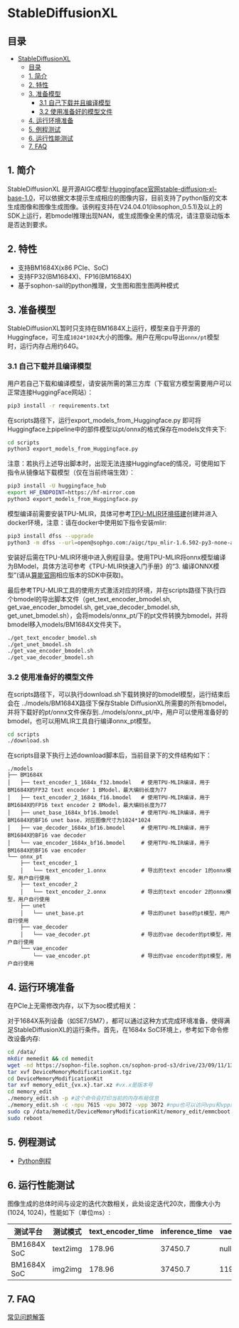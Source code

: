 # StableDiffusionXL

## 目录
- [StableDiffusionXL](#stablediffusionxl)
  - [目录](#目录)
  - [1. 简介](#1-简介)
  - [2. 特性](#2-特性)
  - [3. 准备模型](#3-准备模型)
    - [3.1 自己下载并且编译模型](#31-自己下载并且编译模型)
    - [3.2 使用准备好的模型文件](#32-使用准备好的模型文件)
  - [4. 运行环境准备](#4-运行环境准备)
  - [5. 例程测试](#5-例程测试)
  - [6. 运行性能测试](#6-运行性能测试)
  - [7. FAQ](#7-faq)

## 1. 简介
StableDiffusionXL 是开源AIGC模型:[Huggingface官网stable-diffusion-xl-base-1.0](https://huggingface.co/stabilityai/stable-diffusion-xl-base-1.0)，可以依据文本提示生成相应的图像内容，目前支持了python版的文本生成图像和图像生成图像。该例程支持在V24.04.01(libsophon_0.5.1)及以上的SDK上运行，若bmodel推理出现NAN，或生成图像全黑的情况，请注意驱动版本是否达到要求。

## 2. 特性

- 支持BM1684X(x86 PCIe、SoC)
- 支持FP32(BM1684X)、FP16(BM1684X)
- 基于sophon-sail的python推理，文生图和图生图两种模式

## 3. 准备模型

StableDiffusionXL暂时只支持在BM1684X上运行，模型来自于开源的Huggingface，可生成``1024*1024``大小的图像。用户在用cpu导出`onnx/pt`模型时，运行内存占用约64G。

### 3.1 自己下载并且编译模型
用户若自己下载和编译模型，请安装所需的第三方库（下载官方模型需要用户可以正常连接HuggingFace网站）：

```bash
pip3 install -r requirements.txt
```

在scripts路径下，运行export_models_from_Huggingface.py 即可将Huggingface上pipeline中的部件模型以pt/onnx的格式保存在models文件夹下:

```bash
cd scripts
python3 export_models_from_Huggingface.py
```

注意：若执行上述导出脚本时，出现无法连接Huggingface的情况，可使用如下指令从镜像站下载模型（仅在当前终端生效）：

```bash
pip3 install -U huggingface_hub
export HF_ENDPOINT=https://hf-mirror.com
python3 export_models_from_Huggingface.py
```

模型编译前需要安装TPU-MLIR，具体可参考[TPU-MLIR环境搭建](../../docs/Environment_Install_Guide.md#1-tpu-mlir环境搭建)创建并进入docker环境，注意：请在docker中使用如下指令安装mlir:

```bash
pip3 install dfss --upgrade
python3 -m dfss --url=open@sophgo.com:/aigc/tpu_mlir-1.6.502-py3-none-any.whl
```

安装好后需在TPU-MLIR环境中进入例程目录。使用TPU-MLIR将onnx模型编译为BModel，具体方法可参考《TPU-MLIR快速入门手册》的“3. 编译ONNX模型”(请从[算能官网](https://developer.sophgo.com/site/index/material/all/all.html)相应版本的SDK中获取)。

最后参考TPU-MLIR工具的使用方式激活对应的环境，并在scripts路径下执行四个bmodel的导出脚本文件（get_text_encoder_bmodel.sh, get_vae_encoder_bmodel.sh, get_vae_decoder_bmodel.sh, get_unet_bmodel.sh），会将models/onnx_pt/下的pt文件转换为bmodel，并将bmodel移入models/BM1684X文件夹下。

```bash
./get_text_encoder_bmodel.sh
./get_unet_bmodel.sh
./get_vae_encoder_bmodel.sh
./get_vae_decoder_bmodel.sh
```

### 3.2 使用准备好的模型文件
在scripts路径下，可以执行download.sh下载转换好的bmodel模型，运行结束后会在 ../models/BM1684X路径下保存Stable DiffusionXL所需要的所有bmodel，并将下载好的pt/onnx文件保存到../models/onnx_pt/中，用户可以使用准备好的bmodel，也可以用MLIR工具自行编译onnx_pt模型。

```bash
cd scripts
./download.sh
```

在scripts目录下执行上述download脚本后，当前目录下的文件结构如下：

```
./models
├── BM1684X
│   ├── text_encoder_1_1684x_f32.bmodel   # 使用TPU-MLIR编译，用于BM1684X的FP32 text encoder 1 BModel，最大编码长度为77
│   ├── text_encoder_2_1684x_f16.bmodel   # 使用TPU-MLIR编译，用于BM1684X的FP16 text encoder 2 BModel，最大编码长度为77
│   ├── unet_base_1684x_bf16.bmodel       # 使用TPU-MLIR编译，用于BM1684X的BF16 unet base，对应图像尺寸为1024*1024
│   ├── vae_decoder_1684x_bf16.bmodel     # 使用TPU-MLIR编译，用于BM1684X的BF16 vae decoder
│   └── vae_encoder_1684x_bf16.bmodel     # 使用TPU-MLIR编译，用于BM1684X的BF16 vae encoder
└── onnx_pt
    ├── text_encoder_1
    │   └── text_encoder_1.onnx           # 导出的text encoder 1的onnx模型，用户自行使用
    ├── text_encoder_2
    │   └── text_encoder_2.onnx           # 导出的text encoder 2的onnx模型，用户自行使用
    ├── unet
    │   └── unet_base.pt                  # 导出的unet base的pt模型，用户自行使用
    ├── vae_decoder
    │   └── vae_decoder.pt                # 导出的vae decoder的pt模型，用户自行使用
    └── vae_encoder
        └── vae_encoder.pt                # 导出的vae encoder的pt模型，用户自行使用
```

## 4. 运行环境准备

在PCIe上无需修改内存，以下为soc模式相关：

对于1684X系列设备（如SE7/SM7），都可以通过这种方式完成环境准备，使得满足StableDiffusionXL的运行条件。首先，在1684x SoC环境上，参考如下命令修改设备内存:

```bash
cd /data/
mkdir memedit && cd memedit
wget -nd https://sophon-file.sophon.cn/sophon-prod-s3/drive/23/09/11/13/DeviceMemoryModificationKit.tgz
tar xvf DeviceMemoryModificationKit.tgz
cd DeviceMemoryModificationKit
tar xvf memory_edit_{vx.x}.tar.xz #vx.x是版本号
cd memory_edit
./memory_edit.sh -p #这个命令会打印当前的内存布局信息
./memory_edit.sh -c -npu 7615 -vpu 3072 -vpp 3072 #npu也可以访问vpu和vpp的内存
sudo cp /data/memedit/DeviceMemoryModificationKit/memory_edit/emmcboot.itb /boot/emmcboot.itb && sync
sudo reboot
```


## 5. 例程测试
- [Python例程](./python/README.md)

## 6. 运行性能测试

图像生成的总体时间与设定的迭代次数相关，此处设定迭代20次，图像大小为(1024, 1024)，性能如下（单位ms）:

|   测试平台    |    测试模式     | text_encoder_time | inference_time | vae_encoder_time | vae_decoder_time |
| -----------  | ------------- | ---------------   | -------------  | ---------------- | ---------------- |
| BM1684X SoC  |    text2img   |      178.96       |    37450.7     |    null          |     2099.22      |
| BM1684X SoC  |    img2img    |      178.96       |    37450.7     |    1195.56       |     2099.22      |

## 7. FAQ
[常见问题解答](../../docs/FAQ.md)
